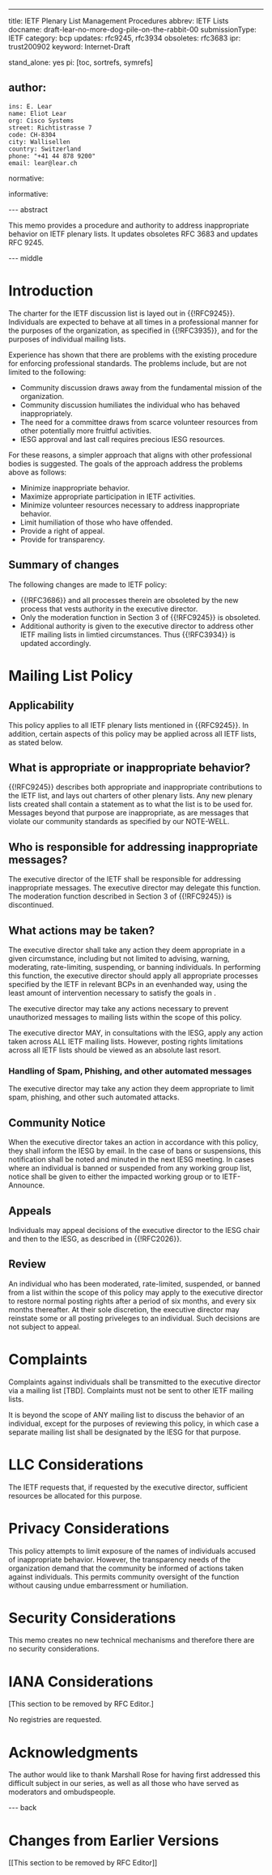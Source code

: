 ---
title: IETF Plenary List Management Procedures
abbrev: IETF Lists
docname: draft-lear-no-more-dog-pile-on-the-rabbit-00
submissionType: IETF
category: bcp
updates: rfc9245, rfc3934
obsoletes: rfc3683
ipr: trust200902
keyword: Internet-Draft

stand_alone: yes
pi: [toc, sortrefs, symrefs]

author:
 -
    ins: E. Lear
    name: Eliot Lear
    org: Cisco Systems
    street: Richtistrasse 7
    code: CH-8304
    city: Wallisellen
    country: Switzerland
    phone: "+41 44 878 9200"
    email: lear@lear.ch

normative:
   
informative:


--- abstract

This memo provides a procedure and authority to address inappropriate
behavior on IETF plenary lists.  It updates obsoletes RFC 3683 and
updates RFC 9245.


--- middle

Introduction
============

The charter for the IETF discussion list is layed out in {{!RFC9245}}.
Individuals are expected to behave at all times in a professional
manner for the purposes of the organization, as specified in
{{!RFC3935}}, and for the purposes of individual mailing lists.

Experience has shown that there are problems with the existing
procedure for enforcing professional standards.  The problems include,
but are not limited to the following:

* Community discussion draws away from the fundamental mission of the
organization.
* Community discussion humiliates the individual who has behaved
inappropriately.
* The need for a committee draws from scarce volunteer resources from
other potentially more fruitful activities.
* IESG approval and last call requires precious IESG resources.

For these reasons, a simpler approach that aligns with other
professional bodies is suggested. The goals of the approach address
the problems above as follows:

* Minimize inappropriate behavior.
* Maximize appropriate participation in IETF activities.
* Minimize volunteer resources necessary to address inappropriate
  behavior.
* Limit humiliation of those who have offended.
* Provide a right of appeal.
* Provide for transparency.

## Summary of changes

The following changes are made to IETF policy:

* {{!RFC3686}} and all processes therein are obsoleted by the new process
  that vests authority in the executive director.
* Only the moderation function in Section 3 of {{!RFC9245}} is obsoleted.
* Additional authority is given to the executive director to address
  other IETF mailing lists in limtied circumstances.  Thus {{!RFC3934}}
  is updated accordingly.

# Mailing List Policy

## Applicability

This policy applies to all IETF plenary lists mentioned in {{RFC9245}}.
In addition, certain aspects of this policy may be applied across all
IETF lists, as stated below.

## What is appropriate or inappropriate behavior?

{{!RFC9245}} describes both appropriate and inappropriate
contributions to the IETF list, and lays out charters of other plenary
lists.  Any new plenary lists created shall contain a statement as to
what the list is to be used for.  Messages beyond that purpose are
inappropriate, as are messages that violate our community standards as
specified by our NOTE-WELL.

## Who is responsible for addressing inappropriate messages?

The executive director of the IETF shall be responsible for addressing
inappropriate messages.  The executive director may delegate this function.
The moderation function described in Section 3 of {{!RFC9245}} is
discontinued.

## What actions may be taken?

The executive director shall take any action they deem appropriate in
a given circumstance, including but not limited to advising, warning,
moderating, rate-limiting, suspending, or banning individuals.  In
performing this function, the executive director should apply all
appropriate processes specified by the IETF in relevant BCPs in an
evenhanded way, using the least amount of intervention necessary to
satisfy the goals in [](#introduction).

The executive director may take any actions necessary to
prevent unauthorized messages to mailing lists within the scope of
this policy.

The executive director MAY, in consultations with the IESG, apply any
action taken across ALL IETF mailing lists.  However, posting rights
limitations across all IETF lists should be viewed as an absolute last
resort.

### Handling of Spam, Phishing, and other automated messages

The executive director may take any action they deem appropriate to
limit spam, phishing, and other such automated attacks.

## Community Notice

When the executive director takes an action in accordance with this
policy, they shall inform the IESG by email.  In the case of bans or
suspensions, this notification shall be noted and minuted in the next
IESG meeting.  In cases where an individual is banned or suspended
from any working group list, notice shall be given to either the
impacted working group or to IETF-Announce.


## Appeals

Individuals may appeal decisions of the executive director to the
IESG chair and then to the IESG, as described in {{!RFC2026}}.

## Review

An individual who has been moderated, rate-limited, suspended, or
banned from a list within the scope of this policy may apply to the
executive director to restore normal posting rights after a period of
six months, and every six months thereafter.  At their sole
discretion, the executive director may reinstate some or all posting
priveleges to an individual.  Such decisions are not subject to
appeal.

# Complaints

Complaints against individuals shall be transmitted to the executive
director via a mailing list \[TBD\].  Complaints must not be sent to
other IETF mailing lists.

It is beyond the scope of ANY mailing list to discuss the behavior of
an individual, except for the purposes of reviewing this policy, in
which case a separate mailing list shall be designated by the IESG for
that purpose.

# LLC Considerations

The IETF requests that, if requested by the executive director,
sufficient resources be allocated for this purpose.

# Privacy Considerations

This policy attempts to limit exposure of the names of individuals
accused of inappropriate behavior.  However, the transparency needs of
the organization demand that the community be informed of actions
taken against individuals.  This permits community oversight of the
function without causing undue embarressment or humiliation.

# Security Considerations

This memo creates no new technical mechanisms and therefore there
are no security considerations.

# IANA Considerations

\[This section to be removed by RFC Editor.\]

No registries are requested.

# Acknowledgments

The author would like to thank Marshall Rose for having first
addressed this difficult subject in our series, as well as all those
who have served as moderators and ombudspeople.

--- back


Changes from Earlier Versions
=============================

\[\[This section to be removed by RFC Editor\]\]

